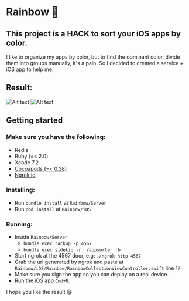 # Rainbow :rainbow: 
## This project is a HACK to sort your iOS apps by color.

I like to organize my apps by color, but to find the dominant color, divide them into groups manually, it's a pain. So I decided to created a service + iOS app to help me.

## Result:
![Alt text](https://www.dropbox.com/s/q1nwqfurvmi3h0z/IMG_0603.PNG?raw=1)
![Alt text](https://www.dropbox.com/s/7urkug6hmqcer7l/IMG_0604.PNG?raw=1)


## Getting started
### Make sure you have the following:
- Redis
- Ruby (=< 2.0) 
- Xcode 7.2
- [Cocoapods (=< 0.38)](http://cocoapods.org)
- [Ngrok.io](http://ngrok.com) 

### Installing:
- Run `bundle install` at `Rainbow/Server`
- Run `pod install` at `Rainbow/iOS`

### Running:
- Inside `Rainbow/Server`
  - `bundle exec rackup -p 4567`
  - `bundle exec sidekiq -r ./appsorter.rb` 
- Start ngrok at the 4567 door, e.g: `./ngrok http 4567`
- Grab the url generated by ngrok and paste at `Rainbow/iOS/Rainbow/RainbowCollectionViewController.swift` line 17
- Make sure you sign the app so you can deploy on a real device.
- Run the iOS app `Cmd+R`.

I hope you like the result :smile: 
